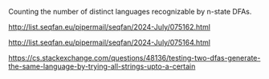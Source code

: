 Counting the number of distinct languages recognizable by n-state DFAs.

http://list.seqfan.eu/pipermail/seqfan/2024-July/075162.html

http://list.seqfan.eu/pipermail/seqfan/2024-July/075164.html

https://cs.stackexchange.com/questions/48136/testing-two-dfas-generate-the-same-language-by-trying-all-strings-upto-a-certain
